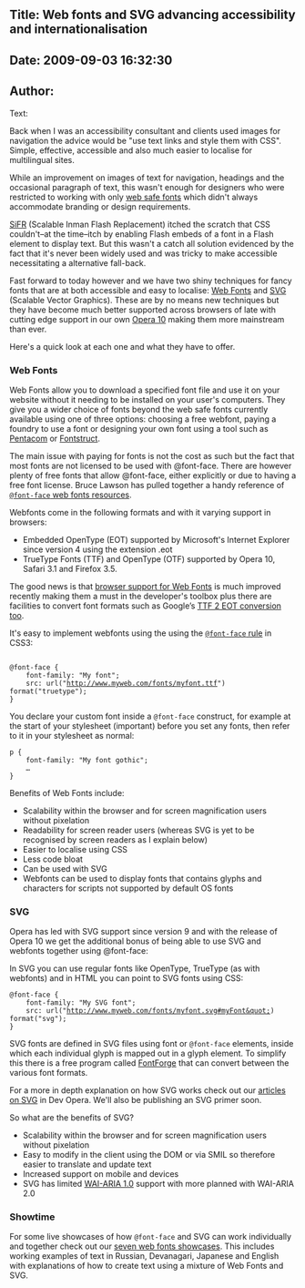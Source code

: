 Title: Web fonts and SVG advancing accessibility and internationalisation
----
Date: 2009-09-03 16:32:30
----
Author: 
----
Text:

<p>Back when I was an accessibility consultant and clients used images for navigation the advice would be &quot;use text links and style them with CSS&quot;. Simple, effective, accessible and also much easier to localise for multilingual sites.</p>

<p>While an improvement on images of text for navigation, headings and the occasional paragraph of text, this wasn&#39;t enough for designers who were restricted to working with only <a href="http://www.fonttester.com/help/list_of_web_safe_fonts.html">web safe fonts</a> which didn&#39;t always accommodate branding or design requirements.</p>

<p><a href="http://www.mikeindustries.com/blog/sifr/">SiFR</a> (Scalable Inman Flash Replacement) itched the scratch that CSS couldn&#39;t–at the time–itch by enabling Flash embeds of a font in a Flash element to display text. But this wasn&#39;t a catch all solution evidenced by the fact that it&#39;s never been widely used and was tricky to make accessible necessitating a alternative fall-back. </p>

<p>Fast forward to today however and we have two shiny techniques for fancy fonts that are at both accessible and easy to localise: <a href="http://www.w3.org/TR/css3-fonts/">Web Fonts</a> and <a href="http://www.w3.org/Graphics/SVG/">SVG</a> (Scalable Vector Graphics). These are by no means new techniques but they have become much better supported across browsers of late with cutting edge support in our own <a href="http://www.opera.com/download/">Opera 10</a> making them more mainstream than ever. </p>
<p>Here&#39;s a quick look at each one and what they have to offer.</p>
<h3>Web Fonts</h3>
<p>Web Fonts allow you to download a specified font file and use it on your website without it needing to be installed on your user&#39;s computers. They give you a wider choice of fonts beyond the web safe fonts currently available using one of three options: choosing a free webfont, paying a foundry to use a font or designing your own font using a tool such as <a href="http://www.pentacom.jp/soft/ex/font/edit.html">Pentacom</a> or <a href="http://fontstruct.fontshop.com/">Fontstruct</a>.</p>

<p>The main issue with paying for fonts is not the cost as such but the fact that most fonts are not licensed to be used with @font-face. There are however plenty of free fonts that allow @font-face, either explicitly or due to having a free font license. Bruce Lawson has pulled together a handy reference of <a href="http://my.opera.com/ODIN/blog/font-face-web-fonts-resources"><code>@font-face</code> web fonts resources</a>.</p>

<p>Webfonts come in the following formats and with it varying support in browsers:</p>
<ul>
  <li> Embedded OpenType (EOT) supported by Microsoft&#39;s Internet Explorer since version 4 using the extension .eot</li>
	<li>TrueType Fonts (TTF) and OpenType (OTF) supported by Opera 10, Safari 3.1 and Firefox 3.5.</li>
</ul>
<p>The good news is that <a href="http://webfonts.info/wiki/index.php?title=%40font-face_browser_support">browser support for Web Fonts</a> is much improved recently making them a must in the developer&#39;s toolbox plus there are facilities to convert font formats such as Google’s <a href="http://code.google.com/p/ttf2eot/">TTF 2 EOT conversion too</a>.</p>

<p>It&#39;s easy to implement webfonts using the using the <a href="http://www.w3.org/TR/css3-webfonts/#the-font-face-rule"><code>@font-face</code> rule</a> in CSS3:</p>

<p><pre><code>
@font-face {
    font-family: &quot;My font&quot;;
    src: url(&quot;<a href="http://www.myweb.com/fonts/myfont.ttf" target="_blank">http://www.myweb.com/fonts/myfont.ttf</a>&quot;) format(&quot;truetype&quot;);
}</code></pre></p>

<p>You declare your custom font inside a <code>@font-face</code> construct, for example at the start of your stylesheet (important) before you set any fonts, then refer to it in your stylesheet as normal:</p>

<p><pre><code>p {
    font-family: &quot;My font gothic&quot;;
    …
}</code></pre></p>

<p>Benefits of Web Fonts include:</p>
<ul>
	<li>Scalability within the browser  and for screen magnification users without pixelation</li>
	<li>Readability for screen reader users (whereas SVG is yet to be recognised by screen readers as I explain below)</li>
	<li>Easier to localise using  CSS</li>
	<li>Less code bloat</li>
	<li>Can be used with SVG</li>
        <li>Webfonts can be used to display fonts that contains glyphs and characters for scripts not supported by default OS fonts</li>
</ul>

<h3>SVG</h3>
<p>Opera has led with SVG support since version 9 and with the release of Opera 10 we get the additional bonus of being able to use SVG and webfonts together using @font-face:</p>

In SVG you can use regular fonts like OpenType, TrueType (as with webfonts) and in HTML you can point to SVG fonts using CSS:

<p><pre><code>@font-face {
    font-family: &quot;My SVG font&quot;;
    src: url(&quot;<a href="http://www.myweb.com/fonts/myfont.svg#myFont&amp;quot;" target="_blank">http://www.myweb.com/fonts/myfont.svg#myFont&amp;quot;</a>) format(&quot;svg&quot;); 
}</code></pre></p>

<p>SVG fonts are defined in SVG files using font or <code>@font-face</code> elements, inside which each individual glyph is mapped out in a glyph element. To simplify this there is a free program called <a href="http://fontforge.sourceforge.net/">FontForge</a> that can convert between the various font formats. </p>
<p>For a more in depth explanation on how SVG works check out our <a href="http://dev.opera.com/articles/svg/">articles on SVG</a> in Dev Opera. We&#39;ll also be publishing an SVG primer soon.</p>
<p>So what are the benefits of SVG?</p>
<ul>
  <li>Scalability within the browser and for screen magnification users without pixelation</li>
  <li>Easy to modify  in the client using the DOM or via SMIL so therefore easier to translate and update text</li>
  <li>Increased support on mobile and devices</li>
  <li>SVG has limited <a href="http://www.w3.org/TR/wai-aria/">WAI-ARIA 1.0</a> support with more planned with WAI-ARIA 2.0</li>
</ul>

<h3>Showtime</h3>
<p>For some live showcases of how <code>@font-face</code> and SVG can work individually and together check out our <a href="http://dev.opera.com/articles/view/seven-web-fonts-showcases/">seven web fonts showcases</a>. This includes working examples of text in  Russian, Devanagari, Japanese and English with explanations of how to create text using a mixture of Web Fonts and SVG.</p>
